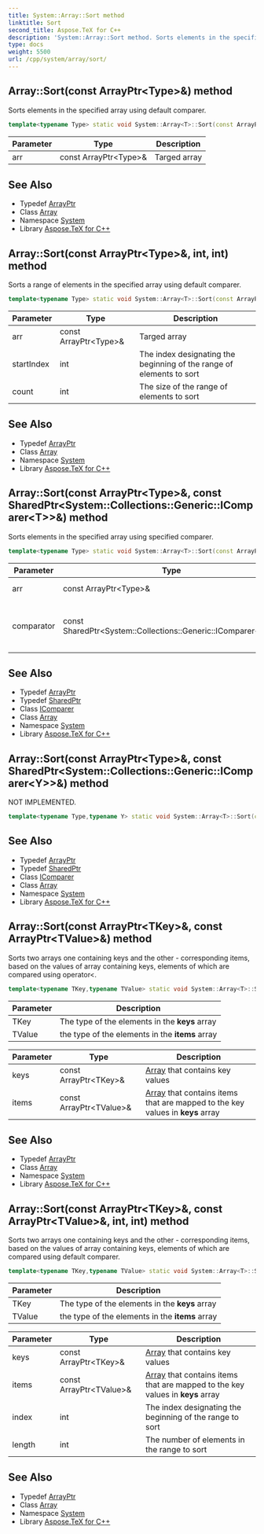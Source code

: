 ```yaml
---
title: System::Array::Sort method
linktitle: Sort
second_title: Aspose.TeX for C++
description: 'System::Array::Sort method. Sorts elements in the specified array using default comparer in C++.'
type: docs
weight: 5500
url: /cpp/system/array/sort/
---
```

## Array::Sort(const ArrayPtr\<Type\>\&) method


Sorts elements in the specified array using default comparer.

```cpp
template<typename Type> static void System::Array<T>::Sort(const ArrayPtr<Type> &arr)
```


| Parameter | Type | Description |
| --- | --- | --- |
| arr | const ArrayPtr\<Type\>\& | Targed array |

## See Also

* Typedef [ArrayPtr](../../arrayptr/)
* Class [Array](../)
* Namespace [System](../../)
* Library [Aspose.TeX for C++](../../../)
## Array::Sort(const ArrayPtr\<Type\>\&, int, int) method


Sorts a range of elements in the specified array using default comparer.

```cpp
template<typename Type> static void System::Array<T>::Sort(const ArrayPtr<Type> &arr, int startIndex, int count)
```


| Parameter | Type | Description |
| --- | --- | --- |
| arr | const ArrayPtr\<Type\>\& | Targed array |
| startIndex | int | The index designating the beginning of the range of elements to sort |
| count | int | The size of the range of elements to sort |

## See Also

* Typedef [ArrayPtr](../../arrayptr/)
* Class [Array](../)
* Namespace [System](../../)
* Library [Aspose.TeX for C++](../../../)
## Array::Sort(const ArrayPtr\<Type\>\&, const SharedPtr\<System::Collections::Generic::IComparer\<T\>\>\&) method


Sorts elements in the specified array using specified comparer.

```cpp
template<typename Type> static void System::Array<T>::Sort(const ArrayPtr<Type> &arr, const SharedPtr<System::Collections::Generic::IComparer<T>> &comparator)
```


| Parameter | Type | Description |
| --- | --- | --- |
| arr | const ArrayPtr\<Type\>\& | Targed array |
| comparator | const SharedPtr\<System::Collections::Generic::IComparer\<T\>\>\& | IComparer<T> object used to compare elements of the array |

## See Also

* Typedef [ArrayPtr](../../arrayptr/)
* Typedef [SharedPtr](../../sharedptr/)
* Class [IComparer](../../../system.collections.generic/icomparer/)
* Class [Array](../)
* Namespace [System](../../)
* Library [Aspose.TeX for C++](../../../)
## Array::Sort(const ArrayPtr\<Type\>\&, const SharedPtr\<System::Collections::Generic::IComparer\<Y\>\>\&) method


NOT IMPLEMENTED.

```cpp
template<typename Type,typename Y> static void System::Array<T>::Sort(const ArrayPtr<Type> &arr, const SharedPtr<System::Collections::Generic::IComparer<Y>> &comparator)
```


## See Also

* Typedef [ArrayPtr](../../arrayptr/)
* Typedef [SharedPtr](../../sharedptr/)
* Class [IComparer](../../../system.collections.generic/icomparer/)
* Class [Array](../)
* Namespace [System](../../)
* Library [Aspose.TeX for C++](../../../)
## Array::Sort(const ArrayPtr\<TKey\>\&, const ArrayPtr\<TValue\>\&) method


Sorts two arrays one containing keys and the other - corresponding items, based on the values of array containing keys, elements of which are compared using operator<.

```cpp
template<typename TKey,typename TValue> static void System::Array<T>::Sort(const ArrayPtr<TKey> &keys, const ArrayPtr<TValue> &items)
```


| Parameter | Description |
| --- | --- |
| TKey | The type of the elements in the **keys** array |
| TValue | the type of the elements in the **items** array |

| Parameter | Type | Description |
| --- | --- | --- |
| keys | const ArrayPtr\<TKey\>\& | [Array](../) that contains key values |
| items | const ArrayPtr\<TValue\>\& | [Array](../) that contains items that are mapped to the key values in **keys** array |

## See Also

* Typedef [ArrayPtr](../../arrayptr/)
* Class [Array](../)
* Namespace [System](../../)
* Library [Aspose.TeX for C++](../../../)
## Array::Sort(const ArrayPtr\<TKey\>\&, const ArrayPtr\<TValue\>\&, int, int) method


Sorts two arrays one containing keys and the other - corresponding items, based on the values of array containing keys, elements of which are compared using default comparer.

```cpp
template<typename TKey,typename TValue> static void System::Array<T>::Sort(const ArrayPtr<TKey> &keys, const ArrayPtr<TValue> &items, int index, int length)
```


| Parameter | Description |
| --- | --- |
| TKey | The type of the elements in the **keys** array |
| TValue | the type of the elements in the **items** array |

| Parameter | Type | Description |
| --- | --- | --- |
| keys | const ArrayPtr\<TKey\>\& | [Array](../) that contains key values |
| items | const ArrayPtr\<TValue\>\& | [Array](../) that contains items that are mapped to the key values in **keys** array |
| index | int | The index designating the beginning of the range to sort |
| length | int | The number of elements in the range to sort |

## See Also

* Typedef [ArrayPtr](../../arrayptr/)
* Class [Array](../)
* Namespace [System](../../)
* Library [Aspose.TeX for C++](../../../)
